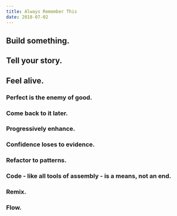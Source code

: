 ```yaml
---
title: Always Remember This
date: 2018-07-02
---
```


## Build something.

## Tell your story.

## Feel alive.

### Perfect is the enemy of good.

### Come back to it later.

### Progressively enhance.


### Confidence loses to evidence.

### Refactor to patterns.

### Code - like all tools of assembly - is a means, not an end.

### Remix.

### Flow.
